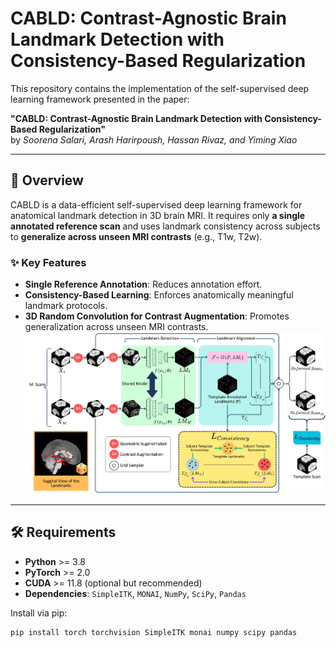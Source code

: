 # CABLD: Contrast-Agnostic Brain Landmark Detection with Consistency-Based Regularization

This repository contains the implementation of the self-supervised deep learning framework presented in the paper:

**"CABLD: Contrast-Agnostic Brain Landmark Detection with Consistency-Based Regularization"**  
by *Soorena Salari, Arash Harirpoush, Hassan Rivaz, and Yiming Xiao*

---

## 🧠 Overview

CABLD is a data-efficient self-supervised deep learning framework for anatomical landmark detection in 3D brain MRI. It requires only **a single annotated reference scan** and uses landmark consistency across subjects to **generalize across unseen MRI contrasts** (e.g., T1w, T2w).

### ✨ Key Features

- **Single Reference Annotation**: Reduces annotation effort.
- **Consistency-Based Learning**: Enforces anatomically meaningful landmark protocols.
- **3D Random Convolution for Contrast Augmentation**: Promotes generalization across unseen MRI contrasts.
![System Workflow](https://github.com/HealthX-Lab/CABLD/blob/main/Images/Workflow.png)
---

## 🛠 Requirements

- **Python** >= 3.8  
- **PyTorch** >= 2.0  
- **CUDA** >= 11.8 (optional but recommended)  
- **Dependencies**: `SimpleITK`, `MONAI`, `NumPy`, `SciPy`, `Pandas`

Install via pip:

```bash
pip install torch torchvision SimpleITK monai numpy scipy pandas
